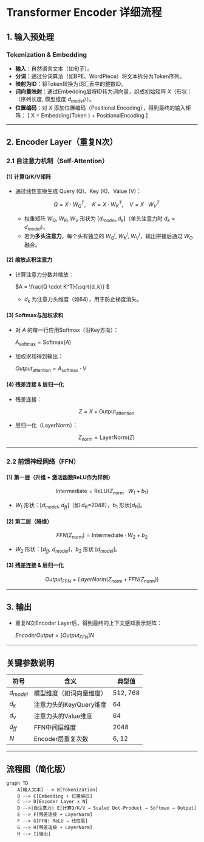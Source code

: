 # Transformer Encoder 详细流程

## 1. 输入预处理
### Tokenization & Embedding
- **输入**：自然语言文本（如句子）。
- **分词**：通过分词算法（如BPE、WordPiece）将文本拆分为Token序列。
- **映射为ID**：将Token转换为词汇表中的整数ID。
- **词向量映射**：通过Embedding层将ID转为词向量，组成初始矩阵 $X$（形状：（序列长度, 模型维度 $d_{model}$））。
- **位置编码**：对 $X$ 添加位置编码（Positional Encoding），得到最终的输入矩阵：
  \[
  X = $\text{Embedding}$($\text{Token}$ ) + $\text{PositionalEncoding}$
  \]

---

## 2. Encoder Layer（重复N次）
### 2.1 自注意力机制（Self-Attention）
#### (1) 计算Q/K/V矩阵
- 通过线性变换生成 $\text{Query (Q)}、\text{Key (K)}、\text{Value (V)}$：
  
  $$Q = X  \cdot  W_Q^T, \quad K = X \cdot W_K^T, \quad V = X \cdot W_V^T$$
 
  - 权重矩阵 $W_Q$, $W_K$, $W_V$ 形状为 $[d_{model}, d_k]$（单头注意力时 $d_k = d_{model}$）。
  - 若为**多头注意力**，每个头有独立的 $W_Q^i$, $W_K^i$, $W_V^i$，输出拼接后通过 $W_O$ 融合。

#### (2) 缩放点积注意力
- 计算注意力分数并缩放：
  
  $A =  \frac{Q \cdot K^T}{\sqrt{d_k}} $
  
  - $d_k$ 为注意力头维度（如64），用于防止梯度消失。

#### (3) Softmax与加权求和
- 对 $A$ 的每一行应用Softmax（沿Key方向）：
 
   $A_{\text{softmax}}  = \text{Softmax}(A)$
 
- 加权求和得到输出：
 
  $Output_{\text{attention}}= A_{\text{softmax}} \cdot V$
  
  

#### (4) 残差连接 & 层归一化
- 残差连接：
 
  $$Z = X + \text{Output}_{\text{attention}}$$
 
- 层归一化（LayerNorm）：
  
  $$Z_{\text{norm}} = \text{LayerNorm}(Z)$$
 

---

### 2.2 前馈神经网络（FFN）
#### (1) 第一层（升维 + 激活函数ReLU作为样例）
$$
\text{Intermediate} = \text{ReLU}(Z_{\text{norm}} \cdot W_1 + b_1)
$$
- $W_1$ 形状：[$`d_{model}`$, $d_{ff}$]（如 $d_{\text{ff}}$=2048），$`b_1`$ 形状[$`d_{\text{ff}}`$]。

#### (2) 第二层（降维）
$$
FFN(Z_{\text{norm}}) = \text{Intermediate} \cdot W_2 + b_2
$$
- $W_2$ 形状：[$`d_{ff}`$, $d_{model}$]，$`b_2`$ 形状 [$`d_{model}`$]。

#### (3) 残差连接 & 层归一化
$$
Output_{\text{FFN}} = LayerNorm(Z_{\text{norm}} + FFN(Z_{\text{norm}}))
$$

---

## 3. 输出
- 重复N次Encoder Layer后，得到最终的上下文感知表示矩阵：
  
  $`Encoder Output=[Output_{FFN}]N`$
  

---

## 关键参数说明
| 符号              | 含义                          | 典型值         |
|-------------------|-------------------------------|---------------|
| $d_{model}$       | 模型维度（如词向量维度）       | 512, 768      |
| $d_k$             | 注意力头的Key/Query维度        | 64            |
| $d_v$             | 注意力头的Value维度            | 64            |
| $d_{ff}$          | FFN中间层维度                 | 2048          |
| $N$               | Encoder层重复次数             | 6, 12         |

---

## 流程图（简化版）
```mermaid
graph TD
    A[输入文本] --> B[Tokenization]
    B --> C[Embedding + 位置编码]
    C --> D[Encoder Layer × N]
    D -->|自注意力| E[计算Q/K/V → Scaled Dot-Product → Softmax → Output]
    E --> F[残差连接 + LayerNorm]
    F --> G[FFN: ReLU → 线性层]
    G --> H[残差连接 + LayerNorm]
    H --> I[输出]
